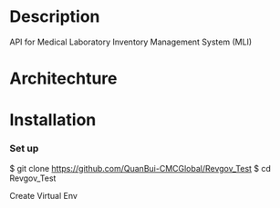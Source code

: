 # Description

API for Medical Laboratory Inventory Management System (MLI)

# Architechture


# Installation
### Set up
$ git clone https://github.com/QuanBui-CMCGlobal/Revgov_Test
$ cd Revgov_Test

Create Virtual Env 